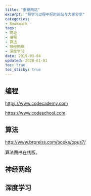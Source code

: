 ```yaml
---
title: "重要网站"
excerpt: "将学习过程中好的网站与大家分享"
categories:
- Bookmark
tags:
- 网址
- 编程
- 算法
- 神经网络
- 深度学习
date: 2019-03-04
updated: 2020-01-01
toc: true
toc_sticky: true
---
```


## 编程

https://www.codecademy.com

https://www.codeschool.com

## 算法

http://www.brpreiss.com/books/opus7/

算法图书在线版。

## 神经网络

## 深度学习